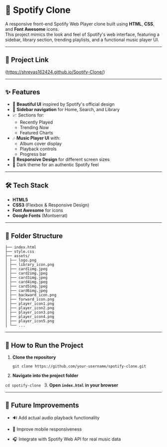 # 🎵 Spotify Clone

A responsive front-end Spotify Web Player clone built using **HTML**, **CSS**, and **Font Awesome** icons.  
This project mimics the look and feel of Spotify's web interface, featuring a sidebar, library section, trending playlists, and a functional music player UI.

---

## 📸 Project Link
(https://shreyas162424.github.io/Spotify-Clone/) 


---

## ✨ Features
- 🎨 **Beautiful UI** inspired by Spotify's official design
- 📂 **Sidebar navigation** for Home, Search, and Library
- 📈 Sections for:
  - Recently Played
  - Trending Now
  - Featured Charts
- 🎶 **Music Player UI** with:
  - Album cover display
  - Playback controls
  - Progress bar
- 📱 **Responsive Design** for different screen sizes
- 🌙 Dark theme for an authentic Spotify feel

---

## 🛠️ Tech Stack
- **HTML5**
- **CSS3** (Flexbox & Responsive Design)
- **Font Awesome** for icons
- **Google Fonts** (Montserrat)

---

## 📂 Folder Structure
```
├── index.html
├── style.css
├── assets/
│ ├── logo.png
│ ├── library_icon.png
│ ├── card1img.jpeg
│ ├── card2img.jpeg
│ ├── card3img.jpeg
│ ├── card4img.jpeg
│ ├── card5img.jpeg
│ ├── card6img.jpeg
│ ├── backward_icon.png
│ ├── forward_icon.png
│ ├── player_icon1.png
│ ├── player_icon2.png
│ ├── player_icon3.png
│ ├── player_icon4.png
│ ├── player_icon5.png
│ └── ...
```

---

## 🚀 How to Run the Project
1. **Clone the repository**
   ```
   git clone https://github.com/your-username/spotify-clone.git
   ```
2. **Navigate into the project folder**


```cd spotify-clone ```
3. **Open ```index.html``` in your browser**

---

## 📌 Future Improvements 
- 🔊 Add actual audio playback functionality

- 📱 Improve mobile responsiveness

- 🎧 Integrate with Spotify Web API for real music data

